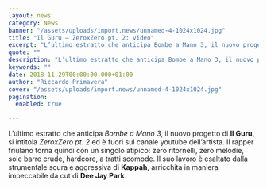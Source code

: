 ```yaml
---
layout: news
category: News
banner: "/assets/uploads/import.news/unnamed-4-1024x1024.jpg"
title: "Il Guru – ZeroxZero pt. 2: video"
excerpt: "L’ultimo estratto che anticipa Bombe a Mano 3, il nuovo progetto di Il Guru, si intitola ZeroxZero pt. 2 ed è fuori sul canale youtube dell’artista. Il rapper friulano torna quindi con un singolo atipico: zero ritornelli, zero melodie, sole barre crude, hardcore, a tratti scomode. Il suo lavoro è esaltato dalla strumentale scura e [&hellip"
quote: ""
description: "L’ultimo estratto che anticipa Bombe a Mano 3, il nuovo progetto di Il Guru, si intitola ZeroxZero pt. 2 ed è fuori sul canale youtube dell’artista. Il rapper friulano torna quindi con un singolo atipico: zero ritornelli, zero melodie, sole barre crude, hardcore, a tratti scomode. Il suo lavoro è esaltato dalla strumentale scura e [&hellip"
keywords: ""
date: 2018-11-29T00:00:00.000+01:00
author: "Riccardo Primavera"
cover: "/assets/uploads/import.news/unnamed-4-1024x1024.jpg"
pagination:
  enabled: true

---
```


L’ultimo estratto che anticipa _Bombe a Mano 3_, il nuovo progetto di **Il Guru,** si intitola _ZeroxZero pt. 2_ ed è fuori sul canale youtube dell’artista. Il rapper friulano torna quindi con un singolo atipico: zero ritornelli, zero melodie, sole barre crude, hardcore, a tratti scomode. Il suo lavoro è esaltato dalla strumentale scura e aggressiva di **Kappah**, arricchita in maniera impeccabile da cut di **Dee Jay Park**.
